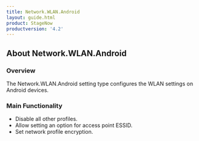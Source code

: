 ```yaml
---
title: Network.WLAN.Android
layout: guide.html
product: StageNow
productversion: '4.2'
---
```


## About Network.WLAN.Android

### Overview
The Network.WLAN.Android setting type configures the WLAN settings on Android devices.

### Main Functionality

* Disable all other profiles. 
* Allow setting an option for access point ESSID.
* Set network profile encryption.














